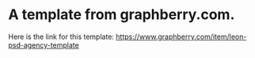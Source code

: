 
# A template from graphberry.com.

Here is the link for this template: https://www.graphberry.com/item/leon-psd-agency-template
